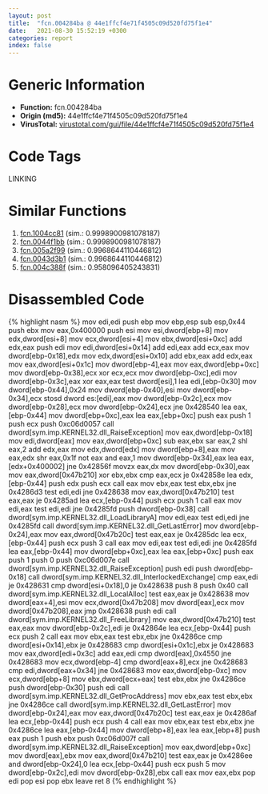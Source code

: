 ```yaml
---
layout: post
title:  "fcn.004284ba @ 44e1ffcf4e71f4505c09d520fd75f1e4"
date:   2021-08-30 15:52:19 +0300
categories: report
index: false
---
```


# Generic Information
- **Function:** fcn.004284ba
- **Origin (md5):** 44e1ffcf4e71f4505c09d520fd75f1e4
- **VirusTotal:** [virustotal.com/gui/file/44e1ffcf4e71f4505c09d520fd75f1e4][virustotal_ref]

# Code Tags
<span class="tag" id="LINKING">LINKING</span>


# Similar Functions

1. [fcn.1004cc81][similar_1_ref] (sim.: 0.9998900981078187)
2. [fcn.0044f1bb][similar_2_ref] (sim.: 0.9998900981078187)
3. [fcn.005a2f99][similar_3_ref] (sim.: 0.9968644110446812)
4. [fcn.0043d3b1][similar_4_ref] (sim.: 0.9968644110446812)
5. [fcn.004c388f][similar_5_ref] (sim.: 0.958096405243831)


# Disassembled Code

{% highlight nasm %}
mov edi,edi
push ebp
mov ebp,esp
sub esp,0x44
push ebx
mov eax,0x400000
push esi
mov esi,dword[ebp+8]
mov edx,dword[esi+8]
mov ecx,dword[esi+4]
mov ebx,dword[esi+0xc]
add edx,eax
push edi
mov edi,dword[esi+0x14]
add edi,eax
add ecx,eax
mov dword[ebp-0x18],edx
mov edx,dword[esi+0x10]
add ebx,eax
add edx,eax
mov eax,dword[esi+0x1c]
mov dword[ebp-4],eax
mov eax,dword[ebp+0xc]
mov dword[ebp-0x38],ecx
xor ecx,ecx
mov dword[ebp-0xc],edi
mov dword[ebp-0x3c],eax
xor eax,eax
test dword[esi],1
lea edi,[ebp-0x30]
mov dword[ebp-0x44],0x24
mov dword[ebp-0x40],esi
mov dword[ebp-0x34],ecx
stosd dword es:[edi],eax
mov dword[ebp-0x2c],ecx
mov dword[ebp-0x28],ecx
mov dword[ebp-0x24],ecx
jne 0x428540
lea eax,[ebp-0x44]
mov dword[ebp+0xc],eax
lea eax,[ebp+0xc]
push eax
push 1
push ecx
push 0xc06d0057
call dword[sym.imp.KERNEL32.dll_RaiseException]
mov eax,dword[ebp-0x18]
mov edi,dword[eax]
mov eax,dword[ebp+0xc]
sub eax,ebx
sar eax,2
shl eax,2
add edx,eax
mov edx,dword[edx]
mov dword[ebp+8],eax
mov eax,edx
shr eax,0x1f
not eax
and eax,1
mov dword[ebp-0x34],eax
lea eax,[edx+0x400002]
jne 0x42856f
movzx eax,dx
mov dword[ebp-0x30],eax
mov eax,dword[0x47b210]
xor ebx,ebx
cmp eax,ecx
je 0x42858e
lea edx,[ebp-0x44]
push edx
push ecx
call eax
mov ebx,eax
test ebx,ebx
jne 0x4286d3
test edi,edi
jne 0x428638
mov eax,dword[0x47b210]
test eax,eax
je 0x4285ad
lea ecx,[ebp-0x44]
push ecx
push 1
call eax
mov edi,eax
test edi,edi
jne 0x4285fd
push dword[ebp-0x38]
call dword[sym.imp.KERNEL32.dll_LoadLibraryA]
mov edi,eax
test edi,edi
jne 0x4285fd
call dword[sym.imp.KERNEL32.dll_GetLastError]
mov dword[ebp-0x24],eax
mov eax,dword[0x47b20c]
test eax,eax
je 0x4285dc
lea ecx,[ebp-0x44]
push ecx
push 3
call eax
mov edi,eax
test edi,edi
jne 0x4285fd
lea eax,[ebp-0x44]
mov dword[ebp+0xc],eax
lea eax,[ebp+0xc]
push eax
push 1
push 0
push 0xc06d007e
call dword[sym.imp.KERNEL32.dll_RaiseException]
push edi
push dword[ebp-0x18]
call dword[sym.imp.KERNEL32.dll_InterlockedExchange]
cmp eax,edi
je 0x428631
cmp dword[esi+0x18],0
je 0x428638
push 8
push 0x40
call dword[sym.imp.KERNEL32.dll_LocalAlloc]
test eax,eax
je 0x428638
mov dword[eax+4],esi
mov ecx,dword[0x47b208]
mov dword[eax],ecx
mov dword[0x47b208],eax
jmp 0x428638
push edi
call dword[sym.imp.KERNEL32.dll_FreeLibrary]
mov eax,dword[0x47b210]
test eax,eax
mov dword[ebp-0x2c],edi
je 0x42864e
lea ecx,[ebp-0x44]
push ecx
push 2
call eax
mov ebx,eax
test ebx,ebx
jne 0x4286ce
cmp dword[esi+0x14],ebx
je 0x428683
cmp dword[esi+0x1c],ebx
je 0x428683
mov eax,dword[edi+0x3c]
add eax,edi
cmp dword[eax],0x4550
jne 0x428683
mov ecx,dword[ebp-4]
cmp dword[eax+8],ecx
jne 0x428683
cmp edi,dword[eax+0x34]
jne 0x428683
mov eax,dword[ebp-0xc]
mov ecx,dword[ebp+8]
mov ebx,dword[ecx+eax]
test ebx,ebx
jne 0x4286ce
push dword[ebp-0x30]
push edi
call dword[sym.imp.KERNEL32.dll_GetProcAddress]
mov ebx,eax
test ebx,ebx
jne 0x4286ce
call dword[sym.imp.KERNEL32.dll_GetLastError]
mov dword[ebp-0x24],eax
mov eax,dword[0x47b20c]
test eax,eax
je 0x4286af
lea ecx,[ebp-0x44]
push ecx
push 4
call eax
mov ebx,eax
test ebx,ebx
jne 0x4286ce
lea eax,[ebp-0x44]
mov dword[ebp+8],eax
lea eax,[ebp+8]
push eax
push 1
push ebx
push 0xc06d007f
call dword[sym.imp.KERNEL32.dll_RaiseException]
mov eax,dword[ebp+0xc]
mov dword[eax],ebx
mov eax,dword[0x47b210]
test eax,eax
je 0x4286ee
and dword[ebp-0x24],0
lea ecx,[ebp-0x44]
push ecx
push 5
mov dword[ebp-0x2c],edi
mov dword[ebp-0x28],ebx
call eax
mov eax,ebx
pop edi
pop esi
pop ebx
leave
ret 8
{% endhighlight %}


[similar_1_ref]: /report/fcn.1004cc81@481b545f5c18f2fce1caac67ddc419e8
[similar_2_ref]: /report/fcn.0044f1bb@7b00dd8f2abf54a73bfb09681334ff78
[similar_3_ref]: /report/fcn.005a2f99@c60344b51fa39a329b92557d24ff7670
[similar_4_ref]: /report/fcn.0043d3b1@a1c6b07868a0eea8f4ee5a872aa71909
[similar_5_ref]: /report/fcn.004c388f@b3771987fba16f4fba07d1109ec72c76
[virustotal_ref]: https://www.virustotal.com/gui/file/44e1ffcf4e71f4505c09d520fd75f1e4